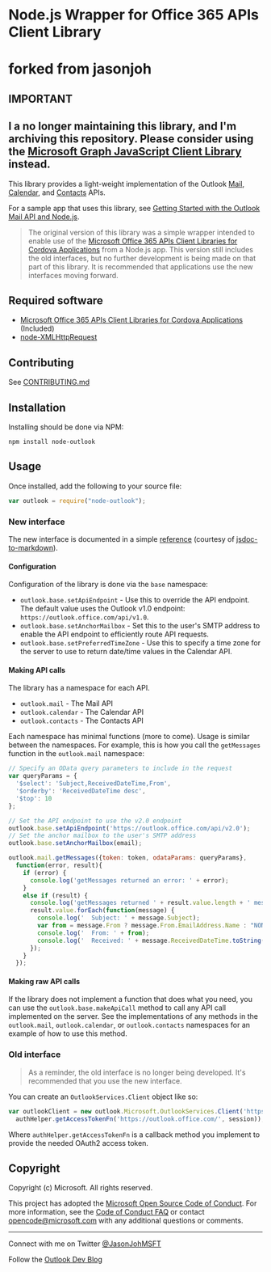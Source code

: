 # Node.js Wrapper for Office 365 APIs Client Library
# forked from jasonjoh

## IMPORTANT

## I a no longer maintaining this library, and I'm archiving this repository. Please consider using the [Microsoft Graph JavaScript Client Library](https://github.com/microsoftgraph/msgraph-sdk-javascript) instead.

This library provides a light-weight implementation of the Outlook [Mail](https://msdn.microsoft.com/office/office365/APi/mail-rest-operations), [Calendar](https://msdn.microsoft.com/office/office365/APi/calendar-rest-operations), and [Contacts](https://msdn.microsoft.com/office/office365/APi/contacts-rest-operations) APIs.

For a sample app that uses this library, see [Getting Started with the Outlook Mail API and Node.js](https://github.com/jasonjoh/node-tutorial).

> The original version of this library was a simple wrapper intended to enable use of the [Microsoft Office 365 APIs Client Libraries for Cordova Applications](https://www.nuget.org/packages/Microsoft.Office365.ClientLib.JS/) from a Node.js app. This version still includes the old interfaces, but no further development is being made on that part of this library. It is recommended that applications use the new interfaces moving forward.

## Required software

- [Microsoft Office 365 APIs Client Libraries for Cordova Applications](https://www.nuget.org/packages/Microsoft.Office365.ClientLib.JS/) (Included)
- [node-XMLHttpRequest](https://github.com/driverdan/node-XMLHttpRequest)

## Contributing

See [CONTRIBUTING.md](CONTRIBUTING.md)

## Installation

Installing should be done via NPM:

```Shell
npm install node-outlook
```

## Usage

Once installed, add the following to your source file:

```js
var outlook = require("node-outlook");
```

### New interface

The new interface is documented in a simple [reference](reference/node-outlook.md) (courtesy of [jsdoc-to-markdown](https://github.com/jsdoc2md/jsdoc-to-markdown)).

#### Configuration

Configuration of the library is done via the `base` namespace:

- `outlook.base.setApiEndpoint` - Use this to override the API endpoint. The default value uses the Outlook v1.0 endpoint: `https://outlook.office.com/api/v1.0`.
- `outlook.base.setAnchorMailbox` - Set this to the user's SMTP address to enable the API endpoint to efficiently route API requests.
- `outlook.base.setPreferredTimeZone` - Use this to specify a time zone for the server to use to return date/time values in the Calendar API.

#### Making API calls

The library has a namespace for each API.

- `outlook.mail` - The Mail API
- `outlook.calendar` - The Calendar API
- `outlook.contacts` - The Contacts API

Each namespace has minimal functions (more to come). Usage is similar between the namespaces. For example, this is how you call the `getMessages` function in the `outlook.mail` namespace:

```js
// Specify an OData query parameters to include in the request
var queryParams = {
  '$select': 'Subject,ReceivedDateTime,From',
  '$orderby': 'ReceivedDateTime desc',
  '$top': 10
};

// Set the API endpoint to use the v2.0 endpoint
outlook.base.setApiEndpoint('https://outlook.office.com/api/v2.0');
// Set the anchor mailbox to the user's SMTP address
outlook.base.setAnchorMailbox(email);

outlook.mail.getMessages({token: token, odataParams: queryParams},
  function(error, result){
    if (error) {
      console.log('getMessages returned an error: ' + error);
    }
    else if (result) {
      console.log('getMessages returned ' + result.value.length + ' messages.');
      result.value.forEach(function(message) {
        console.log('  Subject: ' + message.Subject);
        var from = message.From ? message.From.EmailAddress.Name : "NONE";
        console.log('  From: ' + from);
        console.log('  Received: ' + message.ReceivedDateTime.toString());
      });
    }
  });
```

#### Making raw API calls

If the library does not implement a function that does what you need, you can use the `outlook.base.makeApiCall` method to call any API call implemented on the server. See the implementations of any methods in the `outlook.mail`, `outlook.calendar`, or `outlook.contacts` namespaces for an example of how to use this method.

### Old interface

> As a reminder, the old interface is no longer being developed. It's recommended that you use the new interface.

You can create an `OutlookServices.Client` object like so:

```js
var outlookClient = new outlook.Microsoft.OutlookServices.Client('https://outlook.office.com/api/v2.0',
  authHelper.getAccessTokenFn('https://outlook.office.com/', session));
```

Where `authHelper.getAccessTokenFn` is a callback method you implement to provide the needed OAuth2 access token.

## Copyright

Copyright (c) Microsoft. All rights reserved.

This project has adopted the [Microsoft Open Source Code of Conduct](https://opensource.microsoft.com/codeofconduct/). For more information, see the [Code of Conduct FAQ](https://opensource.microsoft.com/codeofconduct/faq/) or contact [opencode@microsoft.com](mailto:opencode@microsoft.com) with any additional questions or comments.

----------
Connect with me on Twitter [@JasonJohMSFT](https://twitter.com/JasonJohMSFT)

Follow the [Outlook Dev Blog](https://blogs.msdn.microsoft.com/exchangedev/)
